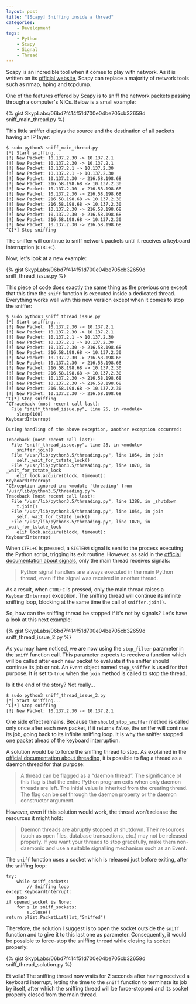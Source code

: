 ```yaml
---
layout: post
title: "[Scapy] Sniffing inside a thread"
categories:
    - Development
tags:
    - Python
    - Scapy
    - Signal
    - Thread
---
```

Scapy is an incredible tool when it comes to play with network. As it is written on its [official website][scapy-website], Scapy can replace a majority of network tools such as nmap, hping and tcpdump.

One of the features offered by Scapy is to sniff the network packets passing through a computer's NICs. Below is a small example:

{% gist SkypLabs/06bd7f414f51d700e04be705cb32659d sniff_main_thread.py %}

This little sniffer displays the source and the destination of all packets having an IP layer:

    $ sudo python3 sniff_main_thread.py
    [*] Start sniffing...
    [!] New Packet: 10.137.2.30 -> 10.137.2.1
    [!] New Packet: 10.137.2.30 -> 10.137.2.1
    [!] New Packet: 10.137.2.1 -> 10.137.2.30
    [!] New Packet: 10.137.2.1 -> 10.137.2.30
    [!] New Packet: 10.137.2.30 -> 216.58.198.68
    [!] New Packet: 216.58.198.68 -> 10.137.2.30
    [!] New Packet: 10.137.2.30 -> 216.58.198.68
    [!] New Packet: 10.137.2.30 -> 216.58.198.68
    [!] New Packet: 216.58.198.68 -> 10.137.2.30
    [!] New Packet: 216.58.198.68 -> 10.137.2.30
    [!] New Packet: 10.137.2.30 -> 216.58.198.68
    [!] New Packet: 10.137.2.30 -> 216.58.198.68
    [!] New Packet: 216.58.198.68 -> 10.137.2.30
    [!] New Packet: 10.137.2.30 -> 216.58.198.68
    ^C[*] Stop sniffing

The sniffer will continue to sniff network packets until it receives a keyboard interruption (`CTRL+C`).

Now, let's look at a new example:

{% gist SkypLabs/06bd7f414f51d700e04be705cb32659d sniff_thread_issue.py %}

This piece of code does exactly the same thing as the previous one except that this time the `sniff` function is executed inside a dedicated thread. Everything works well with this new version except when it comes to stop the sniffer:

    $ sudo python3 sniff_thread_issue.py
    [*] Start sniffing...
    [!] New Packet: 10.137.2.30 -> 10.137.2.1
    [!] New Packet: 10.137.2.30 -> 10.137.2.1
    [!] New Packet: 10.137.2.1 -> 10.137.2.30
    [!] New Packet: 10.137.2.1 -> 10.137.2.30
    [!] New Packet: 10.137.2.30 -> 216.58.198.68
    [!] New Packet: 216.58.198.68 -> 10.137.2.30
    [!] New Packet: 10.137.2.30 -> 216.58.198.68
    [!] New Packet: 10.137.2.30 -> 216.58.198.68
    [!] New Packet: 216.58.198.68 -> 10.137.2.30
    [!] New Packet: 216.58.198.68 -> 10.137.2.30
    [!] New Packet: 10.137.2.30 -> 216.58.198.68
    [!] New Packet: 10.137.2.30 -> 216.58.198.68
    [!] New Packet: 216.58.198.68 -> 10.137.2.30
    [!] New Packet: 10.137.2.30 -> 216.58.198.68
    ^C[*] Stop sniffing
    ^CTraceback (most recent call last):
      File "sniff_thread_issue.py", line 25, in <module>
        sleep(100)
    KeyboardInterrupt

    During handling of the above exception, another exception occurred:

    Traceback (most recent call last):
      File "sniff_thread_issue.py", line 28, in <module>
        sniffer.join()
      File "/usr/lib/python3.5/threading.py", line 1054, in join
        self._wait_for_tstate_lock()
      File "/usr/lib/python3.5/threading.py", line 1070, in _wait_for_tstate_lock
        elif lock.acquire(block, timeout):
    KeyboardInterrupt
    ^CException ignored in: <module 'threading' from '/usr/lib/python3.5/threading.py'>
    Traceback (most recent call last):
      File "/usr/lib/python3.5/threading.py", line 1288, in _shutdown
        t.join()
      File "/usr/lib/python3.5/threading.py", line 1054, in join
        self._wait_for_tstate_lock()
      File "/usr/lib/python3.5/threading.py", line 1070, in _wait_for_tstate_lock
        elif lock.acquire(block, timeout):
    KeyboardInterrupt

When `CTRL+C` is pressed, a `SIGTERM` signal is sent to the process executing the Python script, trigging its exit routine. However, as said in the [official documentation about signals][python3-signal], only the main thread receives signals:

> Python signal handlers are always executed in the main Python thread, even if the signal was received in another thread.

As a result, when `CTRL+C` is pressed, only the main thread raises a `KeyboardInterrupt` exception. The sniffing thread will continue its infinite sniffing loop, blocking at the same time the call of `sniffer.join()`.

So, how can the sniffing thread be stopped if it's not by signals? Let's have a look at this next example:

{% gist SkypLabs/06bd7f414f51d700e04be705cb32659d sniff_thread_issue_2.py %}

As you may have noticed, we are now using the `stop_filter` parameter in the `sniff` function call. This parameter expects to receive a function which will be called after each new packet to evaluate if the sniffer should continue its job or not. An `Event` object named `stop_sniffer` is used for that purpose. It is set to `true` when the `join` method is called to stop the thread.

Is it the end of the story? Not really...

    $ sudo python3 sniff_thread_issue_2.py
    [*] Start sniffing...
    ^C[*] Stop sniffing
    [!] New Packet: 10.137.2.30 -> 10.137.2.1

One side effect remains. Because the `should_stop_sniffer` method is called only once after each new packet, if it returns `false`, the sniffer will continue its job, going back to its infinite sniffing loop. It is why the sniffer stopped one packet ahead of the keyboard interruption.

A solution would be to force the sniffing thread to stop. As explained in the [official documentation about threading][python3-threading], it is possible to flag a thread as a daemon thread for that purpose:

> A thread can be flagged as a “daemon thread”. The significance of this flag is that the entire Python program exits when only daemon threads are left. The initial value is inherited from the creating thread. The flag can be set through the daemon property or the daemon constructor argument.

However, even if this solution would work, the thread won't release the resources it might hold:

> Daemon threads are abruptly stopped at shutdown. Their resources (such as open files, database transactions, etc.) may not be released properly. If you want your threads to stop gracefully, make them non-daemonic and use a suitable signalling mechanism such as an Event.

The `sniff` function uses a socket which is released just before exiting, after the sniffing loop:

    try:
        while sniff_sockets:
            // Sniffing loop
    except KeyboardInterrupt:
        pass
    if opened_socket is None:
        for s in sniff_sockets:
            s.close()
    return plist.PacketList(lst,"Sniffed")

Therefore, the solution I suggest is to open the socket outside the `sniff` function and to give it to this last one as parameter. Consequently, it would be possible to force-stop the sniffing thread while closing its socket properly:

{% gist SkypLabs/06bd7f414f51d700e04be705cb32659d sniff_thread_solution.py %}

Et voilà! The sniffing thread now waits for 2 seconds after having received a keyboard interrupt, letting the time to the `sniff` function to terminate its job by itself, after which the sniffing thread will be force-stopped and its socket properly closed from the main thread.

 [python3-signal]: https://docs.python.org/3/library/signal.html
 [python3-threading]: https://docs.python.org/3/library/threading.html
 [scapy-website]: http://secdev.org/projects/scapy/
